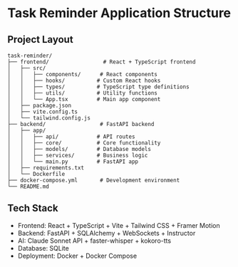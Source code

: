 # Task Reminder Application Structure

## Project Layout
```
task-reminder/
├── frontend/                 # React + TypeScript frontend
│   ├── src/
│   │   ├── components/      # React components
│   │   ├── hooks/          # Custom React hooks
│   │   ├── types/          # TypeScript type definitions
│   │   ├── utils/          # Utility functions
│   │   └── App.tsx         # Main app component
│   ├── package.json
│   ├── vite.config.ts
│   └── tailwind.config.js
├── backend/                 # FastAPI backend
│   ├── app/
│   │   ├── api/            # API routes
│   │   ├── core/           # Core functionality
│   │   ├── models/         # Database models
│   │   ├── services/       # Business logic
│   │   └── main.py         # FastAPI app
│   ├── requirements.txt
│   └── Dockerfile
├── docker-compose.yml       # Development environment
└── README.md
```

## Tech Stack
- Frontend: React + TypeScript + Vite + Tailwind CSS + Framer Motion
- Backend: FastAPI + SQLAlchemy + WebSockets + Instructor
- AI: Claude Sonnet API + faster-whisper + kokoro-tts
- Database: SQLite
- Deployment: Docker + Docker Compose